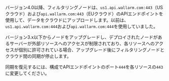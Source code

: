 バージョン4.0以降、フィルタリングノードは、`us1.api.wallarm.com:443`（USクラウド）および`api.wallarm.com:443`（EUクラウド）のAPIエンドポイントを使用して、データをクラウドにアップロードします。以前は、 `us1.api.wallarm.com:444`および`api.wallarm.com:444`を使用していました。

バージョン3.x以下からノードをアップグレードし、デプロイされたノードがあるサーバーが外部リソースへのアクセスが制限されており、各リソースへのアクセスが個別に許可されている場合、アップグレード後にフィルタリングノードとクラウド間の同期が停止します。

同期を復元するには、構成でAPIエンドポイントのポート`444`を各リソースの`443`に変更してください。